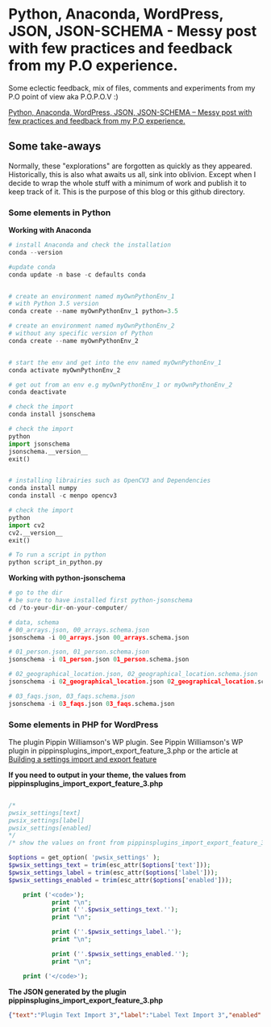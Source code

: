 # Python, Anaconda, WordPress, JSON, JSON-SCHEMA - Messy post with few practices and feedback from my P.O experience.

Some eclectic feedback, mix of files, comments and experiments from my P.O point of view aka P.O.P.O.V :)

[Python, Anaconda, WordPress, JSON, JSON-SCHEMA – Messy post with few practices and feedback from my P.O experience.](http://flaven.fr/2020/05/python-anaconda-worpress-json-json-schema-messy-post-with-few-practices-and-feedback-from-my-p-o-experience/)



## Some take-aways

Normally, these "explorations" are forgotten as quickly as they appeared. Historically, this is also what awaits us all, sink into oblivion. Except when I decide to wrap the whole stuff with a minimum of work and publish it to keep track of it. This is the purpose of this blog or this github directory.

### Some elements in Python

**Working with Anaconda**
```python
# install Anaconda and check the installation
conda --version

#update conda
conda update -n base -c defaults conda


# create an environment named myOwnPythonEnv_1
# with Python 3.5 version
conda create --name myOwnPythonEnv_1 python=3.5

# create an environment named myOwnPythonEnv_2
# without any specific version of Python
conda create --name myOwnPythonEnv_2


# start the env and get into the env named myOwnPythonEnv_1
conda activate myOwnPythonEnv_2

# get out from an env e.g myOwnPythonEnv_1 or myOwnPythonEnv_2
conda deactivate

# check the import
conda install jsonschema

# check the import
python
import jsonschema
jsonschema.__version__
exit()


# installing librairies such as OpenCV3 and Dependencies
conda install numpy
conda install -c menpo opencv3

# check the import
python
import cv2
cv2.__version__
exit()

# To run a script in python  
python script_in_python.py
```


**Working with python-jsonschema**
```python
# go to the dir
# be sure to have installed first python-jsonschema
cd /to-your-dir-on-your-computer/

# data, schema
# 00_arrays.json, 00_arrays.schema.json
jsonschema -i 00_arrays.json 00_arrays.schema.json

# 01_person.json, 01_person.schema.json
jsonschema -i 01_person.json 01_person.schema.json

# 02_geographical_location.json, 02_geographical_location.schema.json
jsonschema -i 02_geographical_location.json 02_geographical_location.schema.json

# 03_faqs.json, 03_faqs.schema.json
jsonschema -i 03_faqs.json 03_faqs.schema.json

```


### Some elements in PHP for WordPress
The plugin Pippin Williamson's WP plugin. See Pippin Williamson's WP plugin in pippinsplugins_import_export_feature_3.php or the article at [Building a settings import and export feature](http://pippinsplugins.com/building-settings-import-export-feature/)

**If you need to output in your theme, the values from pippinsplugins_import_export_feature_3.php**
```php

/*
pwsix_settings[text]
pwsix_settings[label]
pwsix_settings[enabled]
*/
/* show the values on front from pippinsplugins_import_export_feature_3.php */

$options = get_option( 'pwsix_settings' );
$pwsix_settings_text = trim(esc_attr($options['text']));
$pwsix_settings_label = trim(esc_attr($options['label']));
$pwsix_settings_enabled = trim(esc_attr($options['enabled']));

    print ('<code>');
            print "\n";
            print (''.$pwsix_settings_text.'');
            print "\n";

            print (''.$pwsix_settings_label.'');
            print "\n";

            print (''.$pwsix_settings_enabled.'');
            print "\n";

    print ('</code>');
```

**The JSON generated by the plugin pippinsplugins_import_export_feature_3.php**
```json
{"text":"Plugin Text Import 3","label":"Label Text Import 3","enabled":"1"}
```





